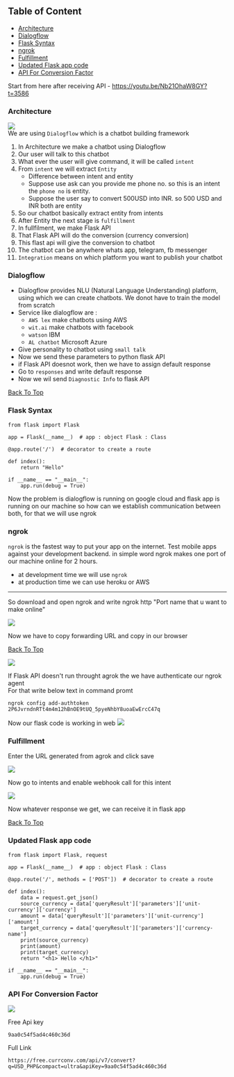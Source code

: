 ## Table of Content
- [Architecture](#architecture)
- [Dialogflow](#dialogflow)
- [Flask Syntax](#flask-syntax)
- [ngrok](#ngrok)
- [Fulfillment](#fulfillment)
- [Updated Flask app code](#updated-flask-app-code)
- [API For Conversion Factor](#api-for-conversion-factor)

Start from here after receiving API - https://youtu.be/Nb21OhaW8GY?t=3586

### Architecture
![](https://i.imgur.com/vWbMl5j.png) <br>
We are using `Dialogflow` which is a chatbot building framework
1. In Architecture we make a chatbot using Dialogflow
2. Our user will talk to this chatbot
3. What ever the user will give command, it will be called `intent`
4. From `intent` we will extract `Entity`
    - Difference between intent and entity
    - Suppose use ask can you provide me phone no. so this is an intent the `phone no` is entity.
    - Suppose the user say to convert 500USD into INR. so 500 USD and INR both are entity
6. So our chatbot basically extract entity from intents
7. After Entity the next stage is `fulfillment`
8. In fullfilment, we make Flask API
9. That Flask API will do the conversion (currency conversion)
10. This flast api will give the conversion to chatbot 
11. The chatbot can be anywhere whats app, telegram, fb messenger
12. `Integration` means on which platform you want to publish your chatbot


### Dialogflow
- Dialogflow provides NLU (Natural Language Understanding) platform, using which we can create chatbots. We donot have to train the model from scratch
- Service like dialogflow are : 
     - `AWS lex` make chatbots using AWS
     - `wit.ai` make chatbots with facebook 
     - `watson` IBM
     - `AL chatbot` Microsoft Azure
- Give personality to chatbot using `small talk`
- Now we send these parameters to python flask API
- if Flask API doesnot work, then we have to assign default response 
- Go to `responses` and write default response
- Now we wil send `Diagnostic Info` to flask API 

[Back To Top](#table-of-content)

### Flask Syntax
```
from flask import Flask

app = Flask(__name__)  # app : object Flask : Class

@app.route('/')  # decorator to create a route

def index():
    return "Hello"

if __name__ == "__main__":
    app.run(debug = True)
```
Now the problem is dialogflow is running on google cloud and flask app is running on our machine so how can we establish communication between both, for that we will use ngrok

### ngrok
`ngrok` is the fastest way to put your app on the internet. Test mobile apps against your development backend. in simple word ngrok makes one port of our machine online for 2 hours.
- at development time we will use `ngrok`
- at production time we can use heroku or AWS
-----------------------------------------------------------
So download and open ngrok and write ngrok http "Port name that u want to make online"

![](https://i.imgur.com/f5oXoXv.png)

Now we have to copy forwarding URL and copy in our browser



[Back To Top](#table-of-content)

![](https://i.imgur.com/YB2ObTh.png)

If Flask API doesn't run throught agrok the we have authenticate our ngrok agent <br>
For that write below text in command promt
```
ngrok config add-authtoken 2P6JvrndnRTt4m4m12hBnOE9tUQ_5pyeNhbY8uoaEwErcC47q
```

Now our flask code is working in web 
![](https://i.imgur.com/DOaK5es.png)

### Fulfillment
Enter the URL generated from agrok and click save


![](https://i.imgur.com/JxkBIH3.png)

Now go to intents and enable webhook call for this intent 


![](https://i.imgur.com/N2yffm4.png)

Now whatever response we get, we can receive it in flask app 


[Back To Top](#table-of-content)

### Updated Flask app code
```
from flask import Flask, request

app = Flask(__name__)  # app : object Flask : Class

@app.route('/', methods = ['POST'])  # decorator to create a route

def index():
    data = request.get_json()
    source_currency = data['queryResult']['parameters']['unit-currency']['currency']
    amount = data['queryResult']['parameters']['unit-currency']['amount']
    target_currency = data['queryResult']['parameters']['currency-name']
    print(source_currency)
    print(amount)
    print(target_currency)
    return "<h1> Hello </h1>"

if __name__ == "__main__":
    app.run(debug = True)
```

### API For Conversion Factor


![](https://i.imgur.com/Apr6A8O.png)

Free Api key
```
9aa0c54f5ad4c460c36d
```

Full Link
```
https://free.currconv.com/api/v7/convert?q=USD_PHP&compact=ultra&apiKey=9aa0c54f5ad4c460c36d
```






